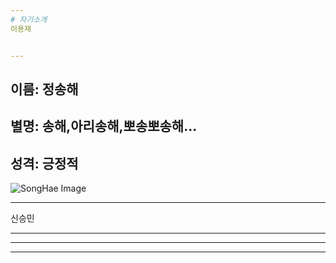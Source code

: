 ```yaml
---
# 자기소개
이용재


---
```


이름: 정송해
---
별명: 송해,아리송해,뽀송뽀송해...
---
성격: 긍정적
---
![SongHae Image](https://www.google.com/url?sa=i&source=images&cd=&ved=2ahUKEwjOv9K6sr_fAhUU5LwKHUNlBSQQjRx6BAgBEAU&url=http%3A%2F%2Fdokbawoo708.tistory.com%2Fentry%2F%25EC%2586%25A1%25ED%2595%25B4-%25EC%2597%25B0%25EB%25B4%2589-%25EC%25B6%259C%25EC%2597%25B0%25EB%25A3%258C-%25EC%25A0%2584%25EA%25B5%25AD%25EB%2585%25B8%25EB%259E%2598%25EC%259E%2590%25EB%259E%2591-%25EC%258B%259C%25EC%25B2%25AD%25EB%25A5%25A0-1%25EC%259C%2584-%25EC%2586%258C%25EC%25A3%25BC-%25EC%25A3%25BC%25EB%259F%2589&psig=AOvVaw3D3i-EXqdU-YRiLZO8BHcL&ust=1545978925856803)

---
신승민


---



---



---



